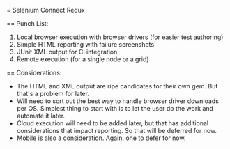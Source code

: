 = Selenium Connect Redux

== Punch List:

1. Local browser execution with browser drivers (for easier test authoring)
2. Simple HTML reporting with failure screenshots
3. JUnit XML output for CI integration
4. Remote execution (for a single node or a grid)

== Considerations:

+ The HTML and XML output are ripe candidates for their own gem. But that's a problem for later.
+ Will need to sort out the best way to handle browser driver downloads per OS. Simplest thing to start with is to let the user do the work and automate it later.
+ Cloud execution will need to be added later, but that has additional considerations that impact reporting. So that will be deferred for now.
+ Mobile is also a consideration. Again, one to defer for now.
